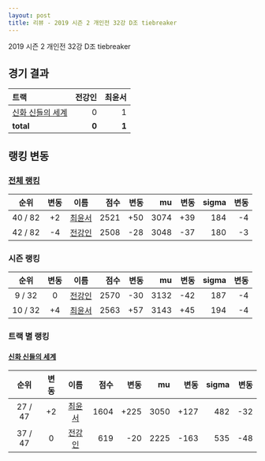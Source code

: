 ```yaml
---
layout: post
title: 리뷰 - 2019 시즌 2 개인전 32강 D조 tiebreaker
---
```


2019 시즌 2 개인전 32강 D조 tiebreaker


## 경기 결과

| 트랙 | 전강인 | 최윤서 |
|:---|---:|---:|
| [신화 신들의 세계](../shinsegye) | 0 | 1 |
| __total__ | __0__ | __1__ |


## 랭킹 변동


### [전체 랭킹](../singles-full)

| 순위 | 변동 | 이름 | 점수 | 변동 | mu | 변동 | sigma | 변동 |
|:---:|:---:|:---:|---:|---:|---:|---:|---:|---:|
| 40 / 82 | +2 | [최윤서](../choiyunseo) | 2521 | +50 | 3074 | +39 | 184 | -4 |
| 42 / 82 | -4 | [전강인](../jeongangin) | 2508 | -28 | 3048 | -37 | 180 | -3 |

### 시즌 랭킹

| 순위 | 변동 | 이름 | 점수 | 변동 | mu | 변동 | sigma | 변동 |
|:---:|:---:|:---:|---:|---:|---:|---:|---:|---:|
| 9 / 32 | 0 | [전강인](../jeongangin) | 2570 | -30 | 3132 | -42 | 187 | -4 |
| 10 / 32 | +4 | [최윤서](../choiyunseo) | 2563 | +57 | 3143 | +45 | 194 | -4 |

### 트랙 별 랭킹


#### [신화 신들의 세계](../shinsegye)

| 순위 | 변동 | 이름 | 점수 | 변동 | mu | 변동 | sigma | 변동 |
|:---:|:---:|:---:|---:|---:|---:|---:|---:|---:|
| 27 / 47 | +2 | [최윤서](../choiyunseo) | 1604 | +225 | 3050 | +127 | 482 | -32 |
| 37 / 47 | 0 | [전강인](../jeongangin) | 619 | -20 | 2225 | -163 | 535 | -48 |
